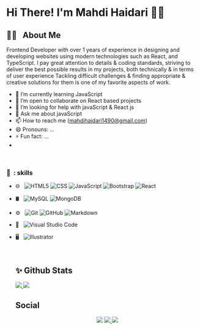 <h1>Hi There! I'm Mahdi Haidari 👨‍💼</h1>

<h2> 👨‍💻 &nbsp; About Me </h2>

<p>
Frontend Developer with over 1 years of experience in designing and developing websites using modern technologies such as React, and TypeScript. I pay great attention to details & coding standards, striving to deliver the best possible results in my projects, both technically & in terms of user experience Tackling difficult challenges & finding appropriate & creative solutions for them is one of my favorite aspects of work. 
</p>

<!--Here are some ideas to get you started:-->


- 🌱 I’m currently learning JavaScript 
- 👯 I’m open to collaborate on React based projects
- 🤔 I’m looking for help with javaScript & React js
- 💬 Ask me about javaScript
- 📫 How to reach me (mahdihaidari1490@gmail.com)
- 😄 Pronouns: ...
- ⚡ Fun fact: ...
- 
<br/>

<h3>🔧 &nbsp: skills</h3>




 
- 🌐 &nbsp;
  ![HTML5](https://img.shields.io/badge/-HTML5-333333?style=flat&logo=HTML5)
  ![CSS](https://img.shields.io/badge/-CSS-333333?style=flat&logo=CSS3&logoColor=1572B6)
  ![JavaScript](https://img.shields.io/badge/-JavaScript-333333?style=flat&logo=javascript)
  ![Bootstrap](https://img.shields.io/badge/-Bootstrap-333333?style=flat&logo=bootstrap&logoColor=563D7C)
  ![React](https://img.shields.io/badge/-React-333333?style=flat&logo=react)
- 🛢 &nbsp;
  ![MySQL](https://img.shields.io/badge/-MySQL-333333?style=flat&logo=mysql)
  ![MongoDB](https://img.shields.io/badge/-MongoDB-333333?style=flat&logo=mongodb)
- ⚙️ &nbsp;
  ![Git](https://img.shields.io/badge/-Git-333333?style=flat&logo=git)
  ![GitHub](https://img.shields.io/badge/-GitHub-333333?style=flat&logo=github)
  ![Markdown](https://img.shields.io/badge/-Markdown-333333?style=flat&logo=markdown)
- 🔧 &nbsp;
  ![Visual Studio Code](https://img.shields.io/badge/-Visual%20Studio%20Code-333333?style=flat&logo=visual-studio-code&logoColor=007ACC)
- 🖥 &nbsp;
  ![Illustrator](https://img.shields.io/badge/-Illustrator-333333?style=flat&logo=adobe-illustrator)

  <br/>

  <h2>✨ Github Stats </h2>
   
  <a href="https://github.com/MahdiHa">
    <img src="https://github-readme-stats.vercel.app/api?username=MahdiHa&show_icons=true&theme=radical"/>
    <img src="https://github-readme-stats.vercel.app/api/top-langs/?username=MahdiHa"/>
  </a>

  <h2>Social</h2>

  <p align="center">
   <img src="https://img.shields.io/badge/gmail-mahdihaidari1490@gmail.com-blue?logo=gmail"/>
   <a href="https://t.me/Hi_Max_ss">
    <img src="https://img.shields.io/badge/telegram-@Hi_Max_ss-blue?logo=telegram"/>
   </a>
   <a href="https://instagram.com/ma.hdi_3311">
     <img src="https://img.shields.io/badge/instagram-@ma.hdi_3311-blue?logo=instagram"/>
   </a>
  </p>
  <br/>
  

  

